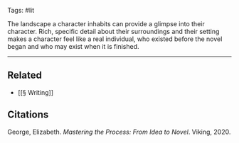 Tags: #lit
      
The landscape a character inhabits can provide a glimpse into their character. Rich, specific detail about their surroundings and their setting makes a character feel like a real individual, who existed before the novel began and who may exist when it is finished.

---
## Related
- [[§ Writing]]

## Citations
George, Elizabeth. *Mastering the Process: From Idea to Novel*. Viking, 2020.